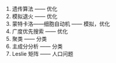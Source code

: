 1. 遗传算法 —— 优化
2. 模拟退火 —— 优化
3. 蒙特卡洛——细胞自动机 —— 模拟，优化
4. 广度优先搜索 —— 优化
5. 聚类 —— 分类
6. 主成分分析 —— 分类
7. Leslie 矩阵 —— 人口问题
